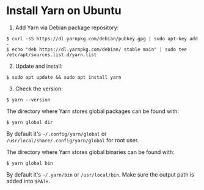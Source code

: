 # Install Yarn on Ubuntu

1. Add Yarn via Debian package repository:

  ```console
  $ curl -sS https://dl.yarnpkg.com/debian/pubkey.gpg | sudo apt-key add -
  $ echo "deb https://dl.yarnpkg.com/debian/ stable main" | sudo tee /etc/apt/sources.list.d/yarn.list
  ```

2. Update and install:

  ```console
  $ sudo apt update && sudo apt install yarn
  ```

3. Check the version:

  ```console
  $ yarn --version
  ```

The directory where Yarn stores global packages can be found with:

```console
$ yarn global dir
```
By default it's `~/.config/yarn/global` or `/usr/local/share/.config/yarn/global` for root user.

The directory where Yarn stores global binaries can be found with:

```console
$ yarn global bin
```
By default it's `~/.yarn/bin` or `/usr/local/bin`. Make sure the output path is added into `$PATH`.
